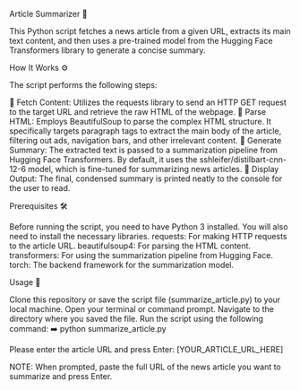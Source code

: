 ﻿Article Summarizer 📰
 
This Python script fetches a news article from a given URL, extracts its main text content, and then uses a pre-trained model from the Hugging Face Transformers library to generate a concise summary.

How It Works ⚙️

The script performs the following steps:

📲 Fetch Content: Utilizes the requests library to send an HTTP GET request to the target URL and retrieve the raw HTML of the webpage.
🧹 Parse HTML: Employs BeautifulSoup to parse the complex HTML structure. It specifically targets paragraph tags to extract the main body of the article, filtering out ads, navigation bars, and other irrelevant content.
🧠 Generate Summary: The extracted text is passed to a summarization pipeline from Hugging Face Transformers. By default, it uses the sshleifer/distilbart-cnn-12-6 model, which is fine-tuned for summarizing news articles.
📄 Display Output: The final, condensed summary is printed neatly to the console for the user to read.

Prerequisites 🛠️

Before running the script, you need to have Python 3 installed. You will also need to install the necessary libraries.
requests: For making HTTP requests to the article URL.
beautifulsoup4: For parsing the HTML content.
transformers: For using the summarization pipeline from Hugging Face.
torch: The backend framework for the summarization model.

Usage 🚀

Clone this repository or save the script file (summarize_article.py) to your local machine.
Open your terminal or command prompt.
Navigate to the directory where you saved the file.
Run the script using the following command:
➡️ python summarize_article.py

Please enter the article URL and press Enter: [YOUR_ARTICLE_URL_HERE]

NOTE: When prompted, paste the full URL of the news article you want to summarize and press Enter.
